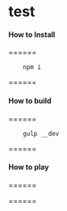 # test

#### How to Install
======
```cli
	npm i
```
======

#### How to build
======
```cli
	gulp __dev
```
======

#### How to play
======

======
